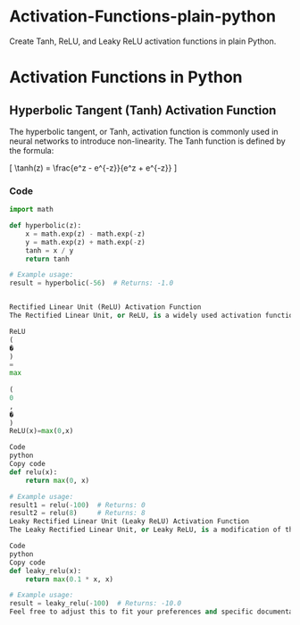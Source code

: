 # Activation-Functions-plain-python

Create Tanh, ReLU, and Leaky ReLU activation functions in plain Python.

# Activation Functions in Python

## Hyperbolic Tangent (Tanh) Activation Function

The hyperbolic tangent, or Tanh, activation function is commonly used in neural networks to introduce non-linearity. The Tanh function is defined by the formula:

\[ \tanh(z) = \frac{e^z - e^{-z}}{e^z + e^{-z}} \]

### Code

```python
import math

def hyperbolic(z):
    x = math.exp(z) - math.exp(-z)
    y = math.exp(z) + math.exp(-z)
    tanh = x / y
    return tanh

# Example usage:
result = hyperbolic(-56)  # Returns: -1.0


Rectified Linear Unit (ReLU) Activation Function
The Rectified Linear Unit, or ReLU, is a widely used activation function in neural networks. It introduces non-linearity by outputting the input directly if it is positive; otherwise, it returns zero. The ReLU function is defined by the formula:

ReLU
(
�
)
=
max
⁡
(
0
,
�
)
ReLU(x)=max(0,x)

Code
python
Copy code
def relu(x):
    return max(0, x)

# Example usage:
result1 = relu(-100)  # Returns: 0
result2 = relu(8)     # Returns: 8
Leaky Rectified Linear Unit (Leaky ReLU) Activation Function
The Leaky Rectified Linear Unit, or Leaky ReLU, is a modification of the ReLU activation function. It allows a small, non-zero gradient when the input is negative, addressing the "dying ReLU" problem.

Code
python
Copy code
def leaky_relu(x):
    return max(0.1 * x, x)

# Example usage:
result = leaky_relu(-100)  # Returns: -10.0
Feel free to adjust this to fit your preferences and specific documentation style.
